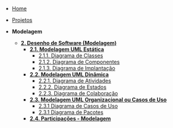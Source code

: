 <!-- docs/_sidebar.md -->

- [Home](./)
- [Projetos](./Projeto/Projeto.md)

- **Modelagem**
  - [**2. Desenho de Software (Modelagem)**](./Modelagem/2.Modelagem.md)
    - [**2.1. Modelagem UML Estática**](./Modelagem/2.1.ModelagemEstatica.md)
      - [2.1.1. Diagrama de Classes](./Modelagem/ModelagemEstatica/2.1.1.DiagramaClasses.md)
      - [2.1.2. Diagrama de Componentes](./Modelagem/ModelagemEstatica/2.1.2.DiagramaDeComponentes.md)
      - [2.1.3. Diagrama de Implantação](./Modelagem/ModelagemEstatica/2.1.3.DiagramaDeImplementacao.md)
    - [**2.2. Modelagem UML Dinâmica**](./Modelagem/2.2.ModelagemDinamica.md)
      - [2.2.1. Diagrama de Atividades](./Modelagem/ModelagemDinamica/2.2.1.DiagramaDeAtividades.md)
      - [2.2.2. Diagrama de Estados](./Modelagem/ModelagemDinamica/2.2.2.DiagramaDeEstados.md)
      - [2.2.3. Diagrama de Colaboração](./Modelagem/ModelagemDinamica/2.2.3.DiagramaDeColaboracao.md)
    - [**2.3. Modelagem UML Organizacional ou Casos de Uso**](./Modelagem/2.3.ModelagemOrganizacionalCasosDeUso.md)
      - [2.3.1 Diagrama de Casos de Uso](./Modelagem/ModelagemOrganizacional/2.3.1.DiagramaDeCasosDeUso.md)
      - [2.3.1 Diagrama de Pacotes](./Modelagem/ModelagemOrganizacional/2.3.2.DiagramaDePacotes.md.md)
    - [**2.4. Participações - Modelagem**](./Modelagem/2.4.ParticipacoesModelagem.md)